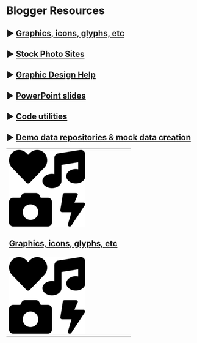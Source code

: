 # Blogger Resources

## ► [Graphics, icons, glyphs, etc](/resources/graphics-glyphs.md) 
## ► [Stock Photo Sites](/resources/stock-photos.md) 
## ► [Graphic Design Help](/resources/graphic-design.md) 
## ► [PowerPoint slides](/resources/graphic-design.md) 
## ► [Code utilities](/resources/code-utilities.md)
## ► [Demo data repositories & mock data creation](/resources/mock-demo-data.md)



<table>
   <tr>
      <td><a href="resources/graphics-glyphs.md"><img src="img/icons-200x200.png" alt"icons"></a><br>
            <h2><a href="resources/graphics-glyphs.md">Graphics, icons, glyphs, etc</a></h2></td>
      <td></td>
      <td></td>
   </tr>
   <tr>
      <td><img src="img/icons-200x200.png" alt"icons"></td>
      <td></td>
      <td></td>
   </tr>
</table>
